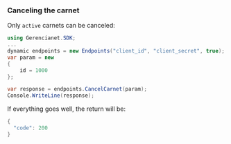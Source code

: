 ### Canceling the carnet

Only `active` carnets can be canceled:

```c#
using Gerencianet.SDK;
...
dynamic endpoints = new Endpoints("client_id", "client_secret", true);
var param = new
{
    id = 1000
};

var response = endpoints.CancelCarnet(param);
Console.WriteLine(response);
```

If everything goes well, the return will be:

```c#
{
  "code": 200
}
```

